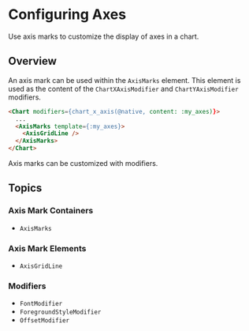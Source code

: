 # Configuring Axes

Use axis marks to customize the display of axes in a chart.

## Overview

An axis mark can be used within the ``AxisMarks`` element.
This element is used as the content of the ``ChartXAxisModifier`` and ``ChartYAxisModifier`` modifiers.

```html
<Chart modifiers={chart_x_axis(@native, content: :my_axes)}>
  ...
  <AxisMarks template={:my_axes}>
    <AxisGridLine />
  </AxisMarks>
</Chart>
```

Axis marks can be customized with modifiers.

## Topics

### Axis Mark Containers
- ``AxisMarks``

### Axis Mark Elements
- ``AxisGridLine``

### Modifiers
- ``FontModifier``
- ``ForegroundStyleModifier``
- ``OffsetModifier``
